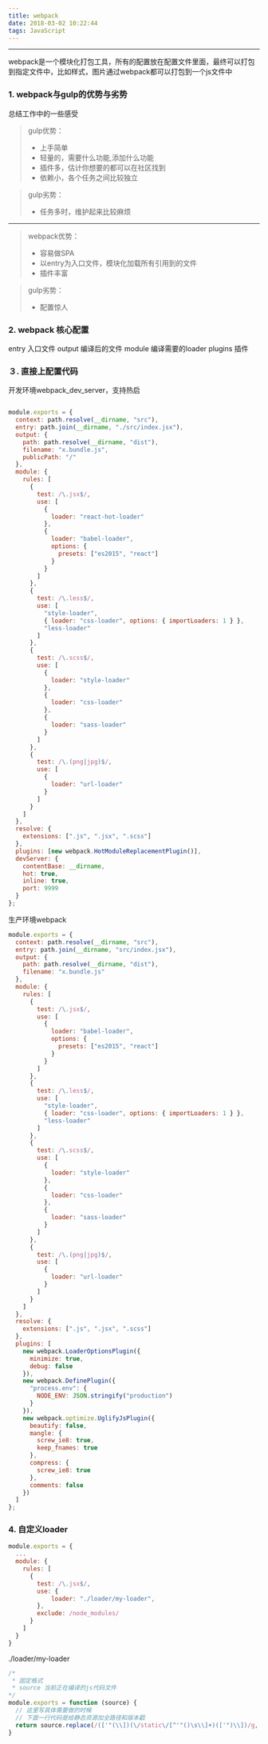 ```yaml
---
title: webpack
date: 2018-03-02 10:22:44
tags: JavaScript
---
```


------

webpack是一个模块化打包工具，所有的配置放在配置文件里面，最终可以打包到指定文件中，比如样式，图片通过webpack都可以打包到一个js文件中

### 1. webpack与gulp的优势与劣势
总结工作中的一些感受
> gulp优势：
> * 上手简单
> * 轻量的，需要什么功能,添加什么功能
> * 插件多，估计你想要的都可以在社区找到
> * 依赖小，各个任务之间比较独立

> gulp劣势：
> * 任务多时，维护起来比较麻烦

------
> webpack优势：
> * 容易做SPA
> * 以entry为入口文件，模块化加载所有引用到的文件
> * 插件丰富

> gulp劣势：
> * 配置惊人

### 2. webpack 核心配置
entry 入口文件
output 编译后的文件
module 编译需要的loader
plugins 插件
### ３. 直接上配置代码
<!--more-->
开发环境webpack_dev_server，支持热启
```javascript

module.exports = {
  context: path.resolve(__dirname, "src"),
  entry: path.join(__dirname, "./src/index.jsx"),
  output: {
    path: path.resolve(__dirname, "dist"),
    filename: "x.bundle.js",
    publicPath: "/"
  },
  module: {
    rules: [
      {
        test: /\.jsx$/,
        use: [
          {
            loader: "react-hot-loader"
          },
          {
            loader: "babel-loader",
            options: {
              presets: ["es2015", "react"]
            }
          }
        ]
      },
      {
        test: /\.less$/,
        use: [
          "style-loader",
          { loader: "css-loader", options: { importLoaders: 1 } },
          "less-loader"
        ]
      },
      {
        test: /\.scss$/,
        use: [
          {
            loader: "style-loader"
          },
          {
            loader: "css-loader"
          },
          {
            loader: "sass-loader"
          }
        ]
      },
      {
        test: /\.(png|jpg)$/,
        use: [
          {
            loader: "url-loader"
          }
        ]
      }
    ]
  },
  resolve: {
    extensions: [".js", ".jsx", ".scss"]
  },
  plugins: [new webpack.HotModuleReplacementPlugin()],
  devServer: {
    contentBase: __dirname,
    hot: true,
    inline: true,
    port: 9999
  }
};

```
生产环境webpack

```javascript
module.exports = {
  context: path.resolve(__dirname, "src"),
  entry: path.join(__dirname, "src/index.jsx"),
  output: {
    path: path.resolve(__dirname, "dist"),
    filename: "x.bundle.js"
  },
  module: {
    rules: [
      {
        test: /\.jsx$/,
        use: [
          {
            loader: "babel-loader",
            options: {
              presets: ["es2015", "react"]
            }
          }
        ]
      },
      {
        test: /\.less$/,
        use: [
          "style-loader",
          { loader: "css-loader", options: { importLoaders: 1 } },
          "less-loader"
        ]
      },
      {
        test: /\.scss$/,
        use: [
          {
            loader: "style-loader"
          },
          {
            loader: "css-loader"
          },
          {
            loader: "sass-loader"
          }
        ]
      },
      {
        test: /\.(png|jpg)$/,
        use: [
          {
            loader: "url-loader"
          }
        ]
      }
    ]
  },
  resolve: {
    extensions: [".js", ".jsx", ".scss"]
  },
  plugins: [
    new webpack.LoaderOptionsPlugin({
      minimize: true,
      debug: false
    }),
    new webpack.DefinePlugin({
      "process.env": {
        NODE_ENV: JSON.stringify("production")
      }
    }),
    new webpack.optimize.UglifyJsPlugin({
      beautify: false,
      mangle: {
        screw_ie8: true,
        keep_fnames: true
      },
      compress: {
        screw_ie8: true
      },
      comments: false
    })
  ]
};

```

### 4. 自定义loader
```javascript
module.exports = {
  ...
  module: {
    rules: [
      {
        test: /\.jsx$/,
        use: {
            loader: "./loader/my-loader",
        },
        exclude: /node_modules/
      }
    ]
  }
}
```
./loader/my-loader
```javascript
/*
 * 固定格式
 * source 当前正在编译的js代码文件
*/
module.exports = function (source) {
  // 这里写具体需要做的时候
  // 下面一行代码是给静态资源加全路径和版本戳
  return source.replace(/(['"(\\])(\/static\/[^'"()\s\\]+)(['")\\])/g, `$1https://www.xx.com$2?v=${Date.now()}$3`)
}

```